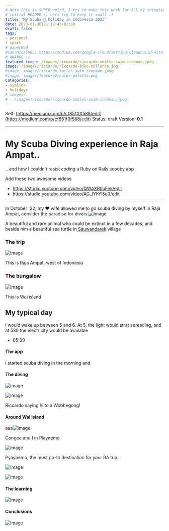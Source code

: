 ```yaml
---
# Note this is SUPER weird, I try to make this work for ALL my thingies so there might be some behavioural clatches in the
# initial HEADER :) Lets try to keep it small :)
title: "My Scuba 🤿 holiday in Indonesia 2023"
date: 2023-01-30T21:17:43+01:00
draft: false
tags:
- personal
- sport
# paperMod
#canonicalURL: https://medium.com/google-cloud/setting-cloudbuild-with-pulumi-in-python-330e8b54b2cf
# ANANKE :)
featured_image: /images/riccardo/riccardo-smiles-swim-ironman.jpeg
image: /images/riccardo/riccardo-bike-mallorca.jpg
#image: imagez/riccardo-smiles-swim-ironman.jpeg
#image: images/feature2/color-palette.png
Categories:
- symlink
- holidays
# images:
# - /images/riccardo/riccardo-smiles-swim-ironman.jpeg
---
```

Self: [https://medium.com/p/cf851f0f588/edit](https://medium.com/p/cf851f0f588/edit)
Status: draft
Version: **0.1**

---

# My Scuba Diving experience in Raja Ampat..

.. and how I couldn't resist coding a Ruby on Rails scooby app

Add these two awesome videos

* https://studio.youtube.com/video/QW4XBtibFnk/edit
* https://studio.youtube.com/video/AG_IYhYl5u0/edit
---

In October '22, my ❤️ wife allowed me to go scuba diving by myself in Raja Ampat, consider the paradise for divers.![image](scuba--jo09uvup59g.jpg)

A beautiful and rare animal who could be extinct in a few decades, and beside him a beautiful sea turtle in[ Sauwandarek](https://www.google.com/maps/place/Sauwandarek+Village/@-0.5858766,130.6122214,13.42z/data=!4m13!1m7!3m6!1s0x2d5c3eaaccb47097:0x7851bd844c4cdf44!2sIsole+Raja+Ampat!3b1!8m2!3d-1.0320468!4d130.5052176!3m4!1s0x0:0xf11684dad6130be3!8m2!3d-0.5903592!4d130.6023098) village

### The trip

![image](/scuba--rn7opz2oo.jpg)




This is Raja Ampat, west of Indonesia

### The bungalow

![image](scuba--tnomzk5zfnr.jpg)

This is Wai island

## My typical day

I would wake up between 5 and 6. At 5, the light would strat spreading, and at 530 the electricity would be available

-  05:00

#### The app

I started scuba diving in the morning and

#### The diving

![image](scuba--4rx3qr0wnkk.jpg)

![image](scuba--4kl75dqag8l.jpg)

Riccardo saying hi to a Wobbegong!

#### Around Wai island

aaa![image](scuba--7qqeh3owtge.jpg)

Congee and I in Piaynemo

![image](scuba--92kef42brna.jpg)

Pyaynemo, the must go-to destination for your RA trip.

![image](scuba--4s5obbog0je.jpg)

![image](scuba--ks67tanqqui.jpg)

#### The learning

![image](scuba--jo2nuuxek58.jpg)

#### Conclusions

![image](scuba--n82h94fc7s.jpg)
